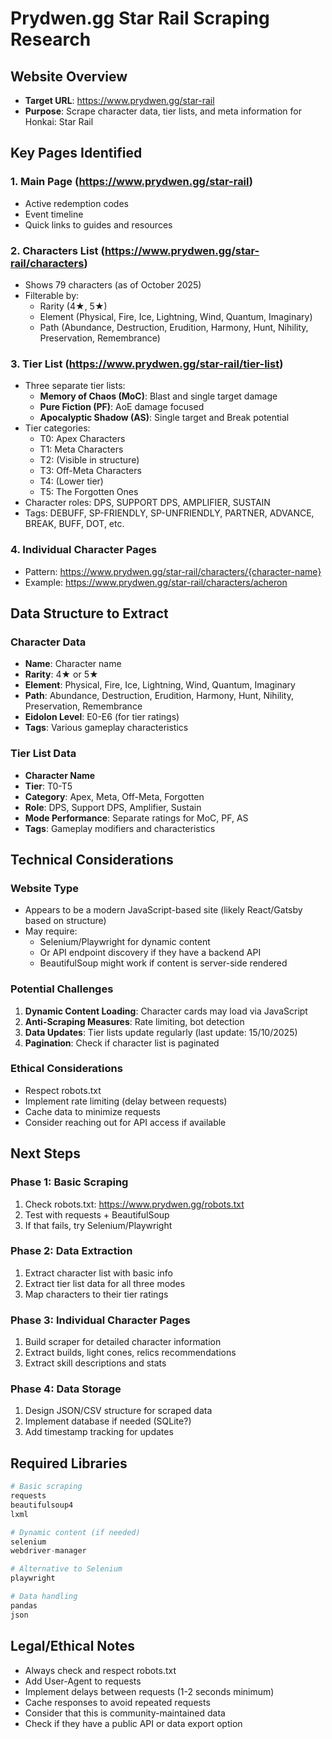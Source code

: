 # Prydwen.gg Star Rail Scraping Research

## Website Overview
- **Target URL**: https://www.prydwen.gg/star-rail
- **Purpose**: Scrape character data, tier lists, and meta information for Honkai: Star Rail

## Key Pages Identified

### 1. Main Page (https://www.prydwen.gg/star-rail)
- Active redemption codes
- Event timeline
- Quick links to guides and resources

### 2. Characters List (https://www.prydwen.gg/star-rail/characters)
- Shows 79 characters (as of October 2025)
- Filterable by:
  - Rarity (4★, 5★)
  - Element (Physical, Fire, Ice, Lightning, Wind, Quantum, Imaginary)
  - Path (Abundance, Destruction, Erudition, Harmony, Hunt, Nihility, Preservation, Remembrance)

### 3. Tier List (https://www.prydwen.gg/star-rail/tier-list)
- Three separate tier lists:
  - **Memory of Chaos (MoC)**: Blast and single target damage
  - **Pure Fiction (PF)**: AoE damage focused
  - **Apocalyptic Shadow (AS)**: Single target and Break potential
- Tier categories:
  - T0: Apex Characters
  - T1: Meta Characters
  - T2: (Visible in structure)
  - T3: Off-Meta Characters
  - T4: (Lower tier)
  - T5: The Forgotten Ones
- Character roles: DPS, SUPPORT DPS, AMPLIFIER, SUSTAIN
- Tags: DEBUFF, SP-FRIENDLY, SP-UNFRIENDLY, PARTNER, ADVANCE, BREAK, BUFF, DOT, etc.

### 4. Individual Character Pages
- Pattern: https://www.prydwen.gg/star-rail/characters/{character-name}
- Example: https://www.prydwen.gg/star-rail/characters/acheron

## Data Structure to Extract

### Character Data
- **Name**: Character name
- **Rarity**: 4★ or 5★
- **Element**: Physical, Fire, Ice, Lightning, Wind, Quantum, Imaginary
- **Path**: Abundance, Destruction, Erudition, Harmony, Hunt, Nihility, Preservation, Remembrance
- **Eidolon Level**: E0-E6 (for tier ratings)
- **Tags**: Various gameplay characteristics

### Tier List Data
- **Character Name**
- **Tier**: T0-T5
- **Category**: Apex, Meta, Off-Meta, Forgotten
- **Role**: DPS, Support DPS, Amplifier, Sustain
- **Mode Performance**: Separate ratings for MoC, PF, AS
- **Tags**: Gameplay modifiers and characteristics

## Technical Considerations

### Website Type
- Appears to be a modern JavaScript-based site (likely React/Gatsby based on structure)
- May require:
  - Selenium/Playwright for dynamic content
  - Or API endpoint discovery if they have a backend API
  - BeautifulSoup might work if content is server-side rendered

### Potential Challenges
1. **Dynamic Content Loading**: Character cards may load via JavaScript
2. **Anti-Scraping Measures**: Rate limiting, bot detection
3. **Data Updates**: Tier lists update regularly (last update: 15/10/2025)
4. **Pagination**: Check if character list is paginated

### Ethical Considerations
- Respect robots.txt
- Implement rate limiting (delay between requests)
- Cache data to minimize requests
- Consider reaching out for API access if available

## Next Steps

### Phase 1: Basic Scraping
1. Check robots.txt: https://www.prydwen.gg/robots.txt
2. Test with requests + BeautifulSoup
3. If that fails, try Selenium/Playwright

### Phase 2: Data Extraction
1. Extract character list with basic info
2. Extract tier list data for all three modes
3. Map characters to their tier ratings

### Phase 3: Individual Character Pages
1. Build scraper for detailed character information
2. Extract builds, light cones, relics recommendations
3. Extract skill descriptions and stats

### Phase 4: Data Storage
1. Design JSON/CSV structure for scraped data
2. Implement database if needed (SQLite?)
3. Add timestamp tracking for updates

## Required Libraries

```python
# Basic scraping
requests
beautifulsoup4
lxml

# Dynamic content (if needed)
selenium
webdriver-manager

# Alternative to Selenium
playwright

# Data handling
pandas
json
```

## Legal/Ethical Notes
- Always check and respect robots.txt
- Add User-Agent to requests
- Implement delays between requests (1-2 seconds minimum)
- Cache responses to avoid repeated requests
- Consider that this is community-maintained data
- Check if they have a public API or data export option
